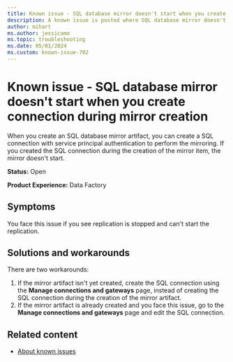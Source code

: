 ```yaml
---
title: Known issue - SQL database mirror doesn't start when you create connection during mirror creation
description: A known issue is posted where SQL database mirror doesn't start when you create connection during mirror creation.
author: mihart
ms.author: jessicamo
ms.topic: troubleshooting  
ms.date: 05/01/2024
ms.custom: known-issue-702
---
```


# Known issue - SQL database mirror doesn't start when you create connection during mirror creation

When you create an SQL database mirror artifact, you can create a SQL connection with service principal authentication to perform the mirroring. If you created the SQL connection during the creation of the mirror item, the mirror doesn't start.

**Status:** Open

**Product Experience:** Data Factory

## Symptoms

You face this issue if you see replication is stopped and can't start the replication.

## Solutions and workarounds

There are two workarounds:

1. If the mirror artifact isn't yet created, create the SQL connection using the **Manage connections and gateways** page, instead of creating the SQL connection during the creation of the mirror artifact.
1. If the mirror artifact is already created and you face this issue, go to the **Manage connections and gateways** page and edit the SQL connection.

## Related content

- [About known issues](https://support.fabric.microsoft.com/known-issues)

